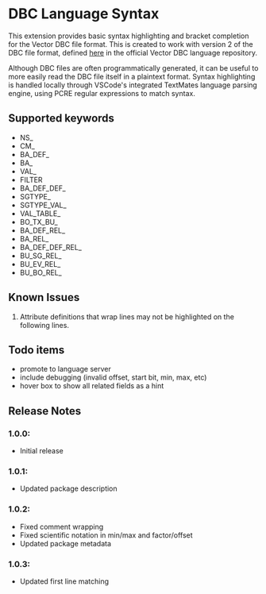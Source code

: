 # DBC Language Syntax

This extension provides basic syntax highlighting and bracket completion for the Vector DBC file format. 
This is created to work with version 2 of the DBC file format, 
defined [here](https://bitbucket.org/tobylorenz/vector_dbc/src/master/src/Vector/DBC/Parser.yy)
in the official Vector DBC language repository. 

Although DBC files are often programmatically generated, it can be useful to
more easily read the DBC file itself in a plaintext format. 
Syntax highlighting is handled locally through VSCode's 
integrated TextMates language parsing engine, using PCRE regular 
expressions to match syntax. 

## Supported keywords
- NS_ 
- CM_
- BA_DEF_
- BA_
- VAL_
- FILTER
- BA_DEF_DEF_
- SGTYPE_
- SGTYPE_VAL_
- VAL_TABLE_
- BO_TX_BU_
- BA_DEF_REL_
- BA_REL_
- BA_DEF_DEF_REL_
- BU_SG_REL_
- BU_EV_REL_
- BU_BO_REL_

## Known Issues

1. Attribute definitions that wrap lines may not be highlighted on the following
   lines. 

## Todo items
- promote to language server
- include debugging (invalid offset, start bit, min, max, etc)
- hover box to show all related fields as a hint

## Release Notes

### 1.0.0: 
- Initial release

### 1.0.1:
- Updated package description

### 1.0.2:
- Fixed comment wrapping
- Fixed scientific notation in min/max and factor/offset
- Updated package metadata

### 1.0.3:
- Updated first line matching
